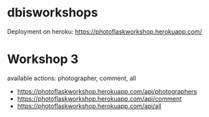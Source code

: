 # dbisworkshops

Deployment on heroku: https://photoflaskworkshop.herokuapp.com/

# Workshop 3
available actions: photographer, comment, all
  - https://photoflaskworkshop.herokuapp.com/api/photographers
  - https://photoflaskworkshop.herokuapp.com/api/comment
  - https://photoflaskworkshop.herokuapp.com/api/all
